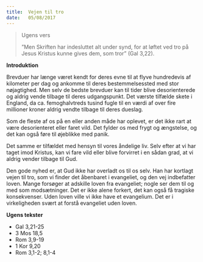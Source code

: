 ```yaml
---
title:  Vejen til tro
date:   05/08/2017
---
```


> <p>Ugens vers</p>
> ”Men Skriften har indesluttet alt under synd, for at løftet ved tro på Jesus Kristus kunne gives dem, som tror” (Gal 3,22).

**Introduktion**

Brevduer har længe været kendt for deres evne til at flyve hundredevis af kilometer per dag og ankomme til deres bestemmelsessted med stor nøjagtighed. Men selv de bedste brevduer kan til tider blive desorienterede og aldrig vende tilbage til deres udgangspunkt. Det værste tilfælde skete i England, da ca. femoghalvtreds tusind fugle til en værdi af over fire millioner kroner aldrig vendte tilbage til deres dueslag.

Som de fleste af os på en eller anden måde har oplevet, er det ikke rart at være desorienteret eller faret vild. Det fylder os med frygt og ængstelse, og det kan også føre til øjeblikke med panik.

Det samme er tilfældet med hensyn til vores åndelige liv. Selv efter at vi har taget imod Kristus, kan vi fare vild eller blive forvirret i en sådan grad, at vi aldrig vender tilbage til Gud.

Den gode nyhed er, at Gud ikke har overladt os til os selv. Han har kortlagt vejen til tro, som vi finder det åbenbaret i evangeliet, og den vej indbefatter loven. Mange forsøger at adskille loven fra evangeliet; nogle ser dem til og med som modsætninger. Det er ikke alene forkert, det kan også få tragiske konsekvenser. Uden loven ville vi ikke have et evangelium. Det er i virkeligheden svært at forstå evangeliet uden loven.

**Ugens tekster**

* Gal 3,21-25 
* 3 Mos 18,5 
* Rom 3,9-19 
* 1 Kor 9,20
* Rom 3,1-2; 8,1-4
